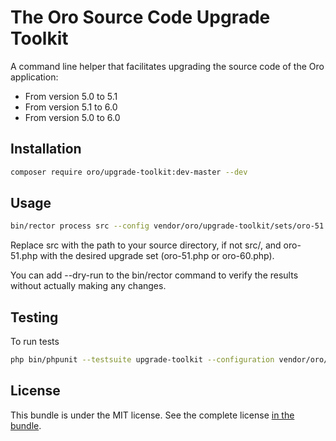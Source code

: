 # The Oro Source Code Upgrade Toolkit

A command line helper that facilitates upgrading the source code of the Oro application:
 * From version 5.0 to 5.1
 * From version 5.1 to 6.0
 * From version 5.0 to 6.0

Installation
------------

```bash
composer require oro/upgrade-toolkit:dev-master --dev
```

Usage
-----

```bash
bin/rector process src --config vendor/oro/upgrade-toolkit/sets/oro-51.php
```

Replace src with the path to your source directory, if not src/, and oro-51.php with the desired upgrade set (oro-51.php or oro-60.php).

You can add --dry-run to the bin/rector command to verify the results without actually making any changes.

Testing
-------

To run tests

```bash
php bin/phpunit --testsuite upgrade-toolkit --configuration vendor/oro/upgrade-toolkit/phpunit.xml.dist
```

License
-------

This bundle is under the MIT license. See the complete license [in the bundle](LICENSE).
